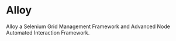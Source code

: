 # Alloy
Alloy a Selenium Grid Management Framework and Advanced Node Automated Interaction Framework.
